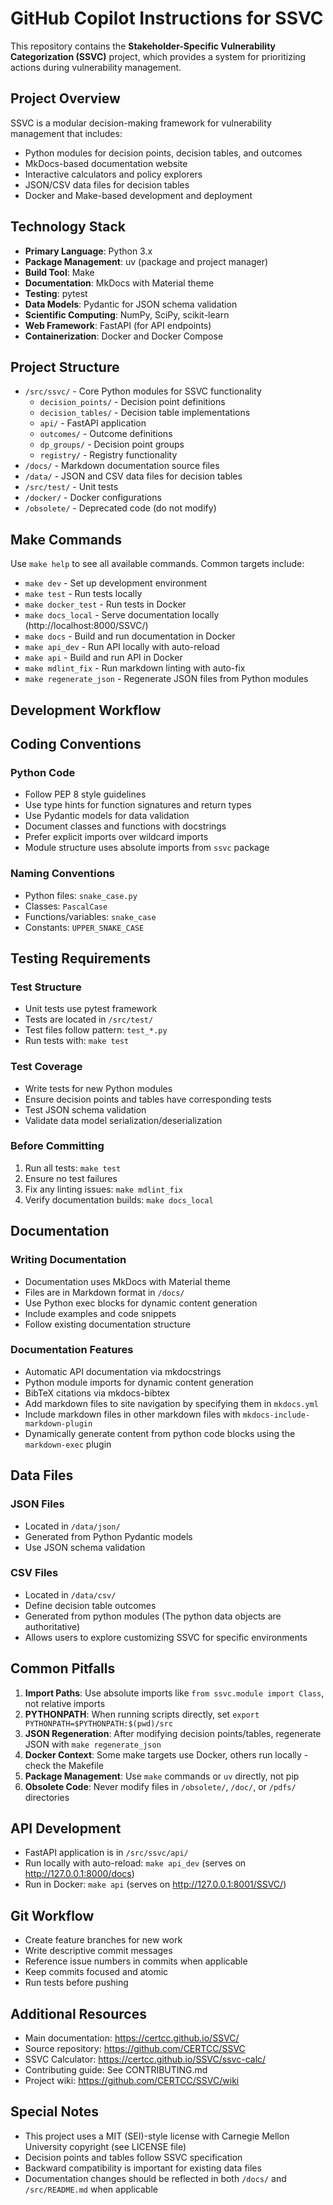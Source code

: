 # GitHub Copilot Instructions for SSVC

This repository contains the **Stakeholder-Specific Vulnerability Categorization (SSVC)** project, which provides a system for prioritizing actions during vulnerability management.

## Project Overview

SSVC is a modular decision-making framework for vulnerability management that includes:
- Python modules for decision points, decision tables, and outcomes
- MkDocs-based documentation website
- Interactive calculators and policy explorers
- JSON/CSV data files for decision tables
- Docker and Make-based development and deployment

## Technology Stack

- **Primary Language**: Python 3.x
- **Package Management**: uv (package and project manager)
- **Build Tool**: Make
- **Documentation**: MkDocs with Material theme
- **Testing**: pytest
- **Data Models**: Pydantic for JSON schema validation
- **Scientific Computing**: NumPy, SciPy, scikit-learn
- **Web Framework**: FastAPI (for API endpoints)
- **Containerization**: Docker and Docker Compose

## Project Structure

- `/src/ssvc/` - Core Python modules for SSVC functionality
  - `decision_points/` - Decision point definitions
  - `decision_tables/` - Decision table implementations
  - `api/` - FastAPI application
  - `outcomes/` - Outcome definitions
  - `dp_groups/` - Decision point groups
  - `registry/` - Registry functionality
- `/docs/` - Markdown documentation source files
- `/data/` - JSON and CSV data files for decision tables
- `/src/test/` - Unit tests
- `/docker/` - Docker configurations
- `/obsolete/` - Deprecated code (do not modify)

## Make Commands

Use `make help` to see all available commands. Common targets include:

- `make dev` - Set up development environment
- `make test` - Run tests locally
- `make docker_test` - Run tests in Docker
- `make docs_local` - Serve documentation locally (http://localhost:8000/SSVC/)
- `make docs` - Build and run documentation in Docker
- `make api_dev` - Run API locally with auto-reload
- `make api` - Build and run API in Docker
- `make mdlint_fix` - Run markdown linting with auto-fix
- `make regenerate_json` - Regenerate JSON files from Python modules

## Development Workflow

## Coding Conventions

### Python Code

- Follow PEP 8 style guidelines
- Use type hints for function signatures and return types
- Use Pydantic models for data validation
- Document classes and functions with docstrings
- Prefer explicit imports over wildcard imports
- Module structure uses absolute imports from `ssvc` package

### Naming Conventions

- Python files: `snake_case.py`
- Classes: `PascalCase`
- Functions/variables: `snake_case`
- Constants: `UPPER_SNAKE_CASE`

## Testing Requirements

### Test Structure

- Unit tests use pytest framework
- Tests are located in `/src/test/`
- Test files follow pattern: `test_*.py`
- Run tests with: `make test`

### Test Coverage

- Write tests for new Python modules
- Ensure decision points and tables have corresponding tests
- Test JSON schema validation
- Validate data model serialization/deserialization

### Before Committing

1. Run all tests: `make test`
2. Ensure no test failures
3. Fix any linting issues: `make mdlint_fix`
4. Verify documentation builds: `make docs_local`

## Documentation

### Writing Documentation

- Documentation uses MkDocs with Material theme
- Files are in Markdown format in `/docs/`
- Use Python exec blocks for dynamic content generation
- Include examples and code snippets
- Follow existing documentation structure

### Documentation Features

- Automatic API documentation via mkdocstrings
- Python module imports for dynamic content generation
- BibTeX citations via mkdocs-bibtex
- Add markdown files to site navigation by specifying them in `mkdocs.yml`
- Include markdown files in other markdown files with `mkdocs-include-markdown-plugin`
- Dynamically generate content from python code blocks using the `markdown-exec` plugin

## Data Files

### JSON Files

- Located in `/data/json/`
- Generated from Python Pydantic models
- Use JSON schema validation

### CSV Files

- Located in `/data/csv/`
- Define decision table outcomes
- Generated from python modules (The python data objects are authoritative)
- Allows users to explore customizing SSVC for specific environments

## Common Pitfalls

1. **Import Paths**: Use absolute imports like `from ssvc.module import Class`, not relative imports
2. **PYTHONPATH**: When running scripts directly, set `export PYTHONPATH=$PYTHONPATH:$(pwd)/src`
3. **JSON Regeneration**: After modifying decision points/tables, regenerate JSON with `make regenerate_json`
4. **Docker Context**: Some make targets use Docker, others run locally - check the Makefile
5. **Package Management**: Use `make` commands or `uv` directly, not pip
6. **Obsolete Code**: Never modify files in `/obsolete/`, `/doc/`, or `/pdfs/` directories

## API Development

- FastAPI application is in `/src/ssvc/api/`
- Run locally with auto-reload: `make api_dev` (serves on http://127.0.0.1:8000/docs)
- Run in Docker: `make api` (serves on http://127.0.0.1:8001/SSVC/)

## Git Workflow

- Create feature branches for new work
- Write descriptive commit messages
- Reference issue numbers in commits when applicable
- Keep commits focused and atomic
- Run tests before pushing

## Additional Resources

- Main documentation: https://certcc.github.io/SSVC/
- Source repository: https://github.com/CERTCC/SSVC
- SSVC Calculator: https://certcc.github.io/SSVC/ssvc-calc/
- Contributing guide: See CONTRIBUTING.md
- Project wiki: https://github.com/CERTCC/SSVC/wiki

## Special Notes

- This project uses a MIT (SEI)-style license with Carnegie Mellon University copyright (see LICENSE file)
- Decision points and tables follow SSVC specification
- Backward compatibility is important for existing data files
- Documentation changes should be reflected in both `/docs/` and `/src/README.md` when applicable
